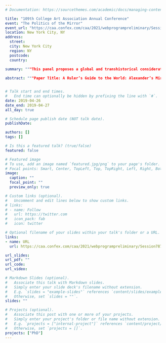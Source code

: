 ```yaml
---
# Documentation: https://sourcethemes.com/academic/docs/managing-content/

title: "109th College Art Association Annual Conference"
event: "The Politics of the Mirror"
event_url: "https://caa.confex.com/caa/2021/webprogrampreliminary/Session7877.html"
location: New York City, NY
address:
  street: 
  city: New York City
  region: NY
  postcode:
  country: 
  
summary: """This panel proposes a global and transhistorical consideration of mirrors as powerful symbols of representation, everyday tools, and materials for aesthetic innovation, with particular attention to the political valences of these objects."""

abstract: """Paper Title: A Ruler’s Guide to the World: Alexander’s Mirror in Medieval Anatolia"""


# Talk start and end times.
#   End time can optionally be hidden by prefixing the line with `#`.
date: 2019-04-26
date_end: 2019-04-27
all_day: true

# Schedule page publish date (NOT talk date).
publishDate: 

authors: []
tags: []

# Is this a featured talk? (true/false)
featured: false

# Featured image
# To use, add an image named `featured.jpg/png` to your page's folder.
# Focal points: Smart, Center, TopLeft, Top, TopRight, Left, Right, BottomLeft, Bottom, BottomRight.
image:
  caption: ""
  focal_point: ""
  preview_only: true

# Custom links (optional).
#   Uncomment and edit lines below to show custom links.
# links:
# - name: Follow
#   url: https://twitter.com
#   icon_pack: fab
#   icon: twitter

# Optional filename of your slides within your talk's folder or a URL.
links:
- name: URL
  url: https://caa.confex.com/caa/2021/webprogrampreliminary/Session7877.html

url_slides:
url_pdf: ""
url_code: 
url_video: 

# Markdown Slides (optional).
#   Associate this talk with Markdown slides.
#   Simply enter your slide deck's filename without extension.
#   E.g. `slides = "example-slides"` references `content/slides/example-slides.md`.
#   Otherwise, set `slides = ""`.
slides: ""

# Projects (optional).
#   Associate this post with one or more of your projects.
#   Simply enter your project's folder or file name without extension.
#   E.g. `projects = ["internal-project"]` references `content/project/deep-learning/index.md`.
#   Otherwise, set `projects = []`.
projects: ["PhD"]
---
```



